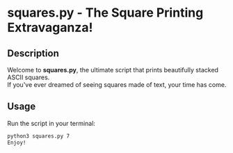 # squares.py - The Square Printing Extravaganza!  

## Description  
Welcome to **squares.py**, the ultimate script that prints beautifully stacked ASCII squares.  
If you've ever dreamed of seeing squares made of text, your time has come.  

## Usage  
Run the script in your terminal:  
```sh
python3 squares.py 7
Enjoy!
